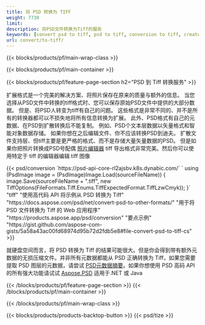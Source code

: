 ```yaml
---
title: 将 PSD 转换为 TIFF
weight: 7730
limit: 
description: 将PSD文件转换为Tiff的服务
keywords: [convert psd to tiff, psd to tiff, conversion to tiff, create tiff from psd, print psd as tiff]
url: convert/to-tiff/
---
```


{{< blocks/products/pf/main-wrap-class >}}

{{< blocks/products/pf/main-container >}}

{{< blocks/products/pf/feature-page-section h2="PSD 到 Tiff 转换服务" >}}
<p>扩展格式是一个完美的解决方案、将照片保存在原来的质量与额外的信息。 当您选择从PSD文件中转换的tiff格式时、您可以保存原始PSD文件中提供的大部分数据。 但是、将PSD人转变为tiff有自己的问题。 这些格式是非常不同的、并不是所有的转换器都可以不损失地将所有信息转换为扩展。 此外、PSD格式有自己的元数据、在PSD到扩散转换后不能复制。 例如、PSD个文本层数据以矢量格式和智能对象数据存储。 如果你想在之后编辑文件、你不应该转换PSD到迪夫。 扩散文件支持层、但tiff主要是更严格的格式、而不是存储大量矢量数据的PSD。 但是如果你把照片转换成PSD号配偶 <a href="https://products.aspose.app/psd/photo-editor">照片编辑器</a> tiff 导出格式非常完美。然后你可以使用特定于 tiff 的编辑器编辑 tiff 图像</p>
{{< psd/conversion `https://psd-api-core-rl2ajsbv.k8s.dynabic.com/` 
`    using (PsdImage image = (PsdImage)Image.Load(sourceFileName))
    {
        image.Save(sourceFileName + ".tiff", new TiffOptions(FileFormats.Tiff.Enums.TiffExpectedFormat.TiffLzwCmyk));
    }` 
	"tiff" 
"使用高代码 API 将示例从 PSD 转换为 Tiff"  "https://docs.aspose.com/psd/net/convert-psd-to-other-formats/" 
"用于将 PSD 文件转换为 Tiff 的 Web 应用程序" "https://products.aspose.app/psd/conversion" 
"要点示例" "https://gist.github.com/aspose-com-gists/5a58a43ac00fd68974d95b72d2fdb5e8#file-convert-psd-to-tiff-cs" >}}
<p>就硬盘空间而言，将 PSD 转换为 Tiff 的结果可能很大。但是你会得到带有额外元数据的无损压缩文件。并非所有元数据都能从 PSD 正确转换为 Tiff，如果您需要提取 PSD 图层的元数据，请尝试 <a href="https://products.aspose.app/psd/metadata">PSD元数据摘要</a>。如果你想使用 PSD 高码 API 的所有强大功能请试试 <a href="/psd">Aspose.PSD</a> 适用于.NET 或 Java</p>
{{< /blocks/products/pf/feature-page-section >}}
{{< /blocks/products/pf/main-container >}}


{{< /blocks/products/pf/main-wrap-class >}}

{{< blocks/products/products-backtop-button >}}
{{< psd/tize >}}
